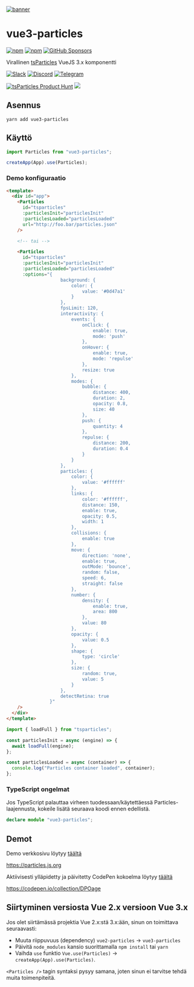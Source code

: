 [![banner](https://particles.js.org/images/banner3.png)](https://particles.js.org)

# vue3-particles

[![npm](https://img.shields.io/npm/v/vue3-particles)](https://www.npmjs.com/package/vue3-particles) [![npm](https://img.shields.io/npm/dm/vue3-particles)](https://www.npmjs.com/package/vue3-particles) [![GitHub Sponsors](https://img.shields.io/github/sponsors/matteobruni)](https://github.com/sponsors/matteobruni)

Virallinen [tsParticles](https://github.com/matteobruni/tsparticles) VueJS 3.x komponentti

[![Slack](https://particles.js.org/images/slack.png)](https://join.slack.com/t/tsparticles/shared_invite/enQtOTcxNTQxNjQ4NzkxLWE2MTZhZWExMWRmOWI5MTMxNjczOGE1Yjk0MjViYjdkYTUzODM3OTc5MGQ5MjFlODc4MzE0N2Q1OWQxZDc1YzI) [![Discord](https://particles.js.org/images/discord.png)](https://discord.gg/hACwv45Hme) [![Telegram](https://particles.js.org/images/telegram.png)](https://t.me/tsparticles)

[![tsParticles Product Hunt](https://api.producthunt.com/widgets/embed-image/v1/featured.svg?post_id=186113&theme=light)](https://www.producthunt.com/posts/tsparticles?utm_source=badge-featured&utm_medium=badge&utm_souce=badge-tsparticles") <a href="https://www.buymeacoffee.com/matteobruni"><img src="https://img.buymeacoffee.com/button-api/?text=Buy me a beer&emoji=🍺&slug=matteobruni&button_colour=5F7FFF&font_colour=ffffff&font_family=Arial&outline_colour=000000&coffee_colour=FFDD00"></a>

## Asennus

```shell script
yarn add vue3-particles
```

## Käyttö

```javascript
import Particles from "vue3-particles";

createApp(App).use(Particles);
```

### Demo konfiguraatio

```html
<template>
  <div id="app">
    <Particles
      id="tsparticles"
      :particlesInit="particlesInit"
      :particlesLoaded="particlesLoaded"
      url="http://foo.bar/particles.json"
    />

    <!-- tai -->

    <Particles
      id="tsparticles"
      :particlesInit="particlesInit"
      :particlesLoaded="particlesLoaded"
      :options="{
                    background: {
                        color: {
                            value: '#0d47a1'
                        }
                    },
                    fpsLimit: 120,
                    interactivity: {
                        events: {
                            onClick: {
                                enable: true,
                                mode: 'push'
                            },
                            onHover: {
                                enable: true,
                                mode: 'repulse'
                            },
                            resize: true
                        },
                        modes: {
                            bubble: {
                                distance: 400,
                                duration: 2,
                                opacity: 0.8,
                                size: 40
                            },
                            push: {
                                quantity: 4
                            },
                            repulse: {
                                distance: 200,
                                duration: 0.4
                            }
                        }
                    },
                    particles: {
                        color: {
                            value: '#ffffff'
                        },
                        links: {
                            color: '#ffffff',
                            distance: 150,
                            enable: true,
                            opacity: 0.5,
                            width: 1
                        },
                        collisions: {
                            enable: true
                        },
                        move: {
                            direction: 'none',
                            enable: true,
                            outMode: 'bounce',
                            random: false,
                            speed: 6,
                            straight: false
                        },
                        number: {
                            density: {
                                enable: true,
                                area: 800
                            },
                            value: 80
                        },
                        opacity: {
                            value: 0.5
                        },
                        shape: {
                            type: 'circle'
                        },
                        size: {
                            random: true,
                            value: 5
                        }
                    },
                    detectRetina: true
                }"
    />
  </div>
</template>
```

```javascript
import { loadFull } from "tsparticles";

const particlesInit = async (engine) => {
  await loadFull(engine);
};

const particlesLoaded = async (container) => {
  console.log("Particles container loaded", container);
};
```

### TypeScript ongelmat

Jos TypeScript palauttaa virheen tuodessaan/käytettäessä Particles-laajennusta, kokeile lisätä seuraava koodi ennen
edellistä.

```typescript
declare module "vue3-particles";
```

## Demot

Demo verkkosivu löytyy [täältä](https://particles.js.org)

<https://particles.js.org>

Aktiivisesti ylläpidetty ja päivitetty CodePen kokoelma löytyy [täältä](https://codepen.io/collection/DPOage)

<https://codepen.io/collection/DPOage>

## Siirtyminen versiosta Vue 2.x versioon Vue 3.x

Jos olet siirtämässä projektia Vue 2.x:stä 3.x:ään, sinun on toimittava seuraavasti:

- Muuta riippuvuus (dependency) `vue2-particles` -> `vue3-particles`
- Päivitä `node_modules` kansio suorittamalla `npm install` tai `yarn`
- Vaihda `use` funktio `Vue.use(Particles)` -> `createApp(App).use(Particles)`.

`<Particles />` tagin syntaksi pysyy samana, joten sinun ei tarvitse tehdä muita toimenpiteitä.
